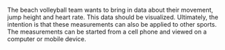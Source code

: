The beach volleyball team wants to bring in data about their movement, jump height and heart rate. This data should be visualized. Ultimately, the intention is that these measurements can also be applied to other sports. The measurements can be started from a cell phone and viewed on a computer or mobile device.